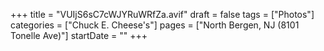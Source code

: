 +++
title = "VUIjS6sC7cWJYRuWRfZa.avif"
draft = false
tags = ["Photos"]
categories = ["Chuck E. Cheese's"]
pages = ["North Bergen, NJ (8101 Tonelle Ave)"]
startDate = ""
+++

